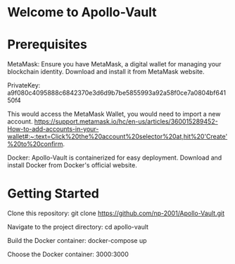 
# Welcome to Apollo-Vault
# Prerequisites
MetaMask: Ensure you have MetaMask, a digital wallet for managing your blockchain identity. Download and install it from MetaMask website.

PrivateKey: a9f080c4095888c6842370e3d6d9b7be5855993a92a58f0ce7a0804bf64150f4

This would access the MetaMask Wallet, you would need to import a new account.
https://support.metamask.io/hc/en-us/articles/360015289452-How-to-add-accounts-in-your-wallet#:~:text=Click%20the%20account%20selector%20at,hit%20'Create'%20to%20confirm.

Docker: Apollo-Vault is containerized for easy deployment. Download and install Docker from Docker's official website.

# Getting Started
Clone this repository: git clone https://github.com/np-2001/Apollo-Vault.git

Navigate to the project directory: cd apollo-vault

Build the Docker container: docker-compose up

Choose the Docker container: 3000:3000 
